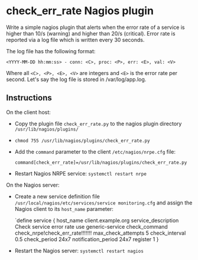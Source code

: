 # check_err_rate Nagios plugin
Write a simple nagios plugin that alerts when the error rate of a service is higher than 10/s (warning) and higher than 20/s (critical).
Error rate is reported via a log file which is written every 30 seconds.

The log file has the following format:

    <YYYY-MM-DD hh:mm:ss> - conn: <C>, proc: <P>, err: <E>, val: <V>

Where all `<C>, <P>, <E>, <V>` are integers and `<E>` is the error rate per second. Let's say the log file is stored in /var/log/app.log.

## Instructions

On the client host:

 - Copy the plugin file `check_err_rate.py` to the nagios plugin directory `/usr/lib/nagios/plugins/`
 - `chmod 755 /usr/lib/nagios/plugins/check_err_rate.py`
 - Add the `command` parameter to the client `/etc/nagios/nrpe.cfg` file:

    `command[check_err_rate]=/usr/lib/nagios/plugins/check_err_rate.py`

 -  Restart Nagios NRPE service:
 `systemctl restart nrpe`

On the Nagios server:

 - Create a new service definition file `/usr/local/nagios/etc/services/service monitoring.cfg` and assign the Nagios client to its `host_name` parameter:


    `define service {
        host_name              client.example.org
        service_description    Check service error rate
        use                    generic-service
        check_command          check_nrpe!check_err_rate!!!!!!!
        max_check_attempts     5
        check_interval         0.5
        check_period           24x7
        notification_period    24x7
        register               1
    }

 - Restart the Nagios server:
`systemctl restart nagios`
